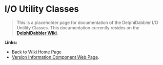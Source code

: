 # I/O Utility Classes #

> This is a placeholder page for documentation of the DelphiDabbler I/O Untility Classes. This documentation currently resides on the **[DelphiDabbler Wiki](http://wiki.delphidabbler.com/index.php/Docs/IOUtils)**.

**Links:**

  * Back to [Wiki Home Page](Welcome.md)
  * [Version Information Component Web Page](http://www.delphidabbler.com/software/ioutils).
